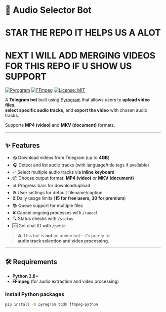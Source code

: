 # 🎵 Audio Selector Bot
# STAR THE REPO IT HELPS US A ALOT 
# NEXT I WILL ADD MERGING VIDEOS FOR THIS REPO IF U SHOW US SUPPORT 

[![Pyrogram](https://img.shields.io/badge/Pyrogram-Bot-blue)](https://docs.pyrogram.org/)
[![FFmpeg](https://img.shields.io/badge/Powered%20by-FFmpeg-red)](https://ffmpeg.org/)
[![License: MIT](https://img.shields.io/badge/License-MIT-green.svg)](LICENSE)

A **Telegram bot** built using [Pyrogram](https://docs.pyrogram.org/) that allows users to **upload video files**,  
**select specific audio tracks**, and **export the video** with chosen audio tracks.  

Supports **MP4 (video)** and **MKV (document)** formats.  

---

## ✨ Features

- 📥 Download videos from Telegram (up to **4GB**)
- 🎧 Detect and list audio tracks (with language/title tags if available)
- ✅ Select multiple audio tracks via **inline keyboard**
- 📦 Choose output format: **MP4 (video)** or **MKV (document)**
- 📊 Progress bars for download/upload
- ⚙️ User settings for default filename/caption
- ⏳ Daily usage limits (**15 for free users, 30 for premium**)
- 📚 Queue support for multiple files
- ❌ Cancel ongoing processes with `/cancel`
- 🔍 Status checks with `/status`
- 🆔 Get chat ID with `/getid`

> ⚠️ This bot is **not** an anime bot – it’s purely for  
> **audio track selection and video processing**.

---

## 🛠 Requirements

- **Python 3.8+**
- **FFmpeg** (for audio extraction and video processing)

### Install Python packages
```sh
pip install -U pyrogram tqdm ffmpeg-python
